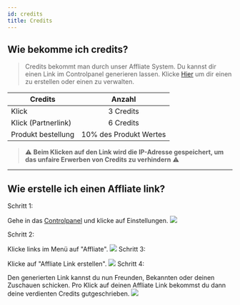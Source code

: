 ```yaml
---
id: credits
title: Credits
---
```



## Wie bekomme ich credits?

> Credits bekommt man durch unser Affliate System. Du kannst dir einen Link im Controlpanel generieren lassen. Klicke [Hier] um dir einen zu erstellen oder einen zu verwalten.


| Credits        |      Anzahl      |
| ------------- | :-----------: |
| Klick      | 3 Credits |
| Klick (Partnerlink)      |   6 Credits    |
| Produkt bestellung |   10% des Produkt Wertes    |



> :warning: **Beim Klicken auf den Link wird die IP-Adresse gespeichert, um das unfaire Erwerben von Credits zu verhindern** :warning:

---

## Wie erstelle ich einen Affliate link?

Schritt 1:

Gehe in das [Controlpanel] und klicke auf Einstellungen.
![](https://screen.magic-pics.tk/FOku9/yofexoyE33.png/raw)

Schritt 2:

Klicke links im Menü auf "Affliate".
![](https://screen.magic-pics.tk/FOku9/sUtAvOhe00.png/raw)
Schritt 3:

Klicke auf "Affliate Link erstellen".
![](https://screen.magic-pics.tk/FOku9/vEVAPiGi15.png/raw)
Schritt 4:

Den generierten Link kannst du nun Freunden, Bekannten oder deinen Zuschauen schicken. Pro Klick auf deinen Affliate Link bekommst du dann deine verdienten Credits gutgeschrieben.
![](https://screen.magic-pics.tk/FOku9/suQIGUYA96.png/raw)

[Hier]: https://www.puh.hosting/cp/s/affiliate


[Controlpanel]: https://www.puh.hosting/cp